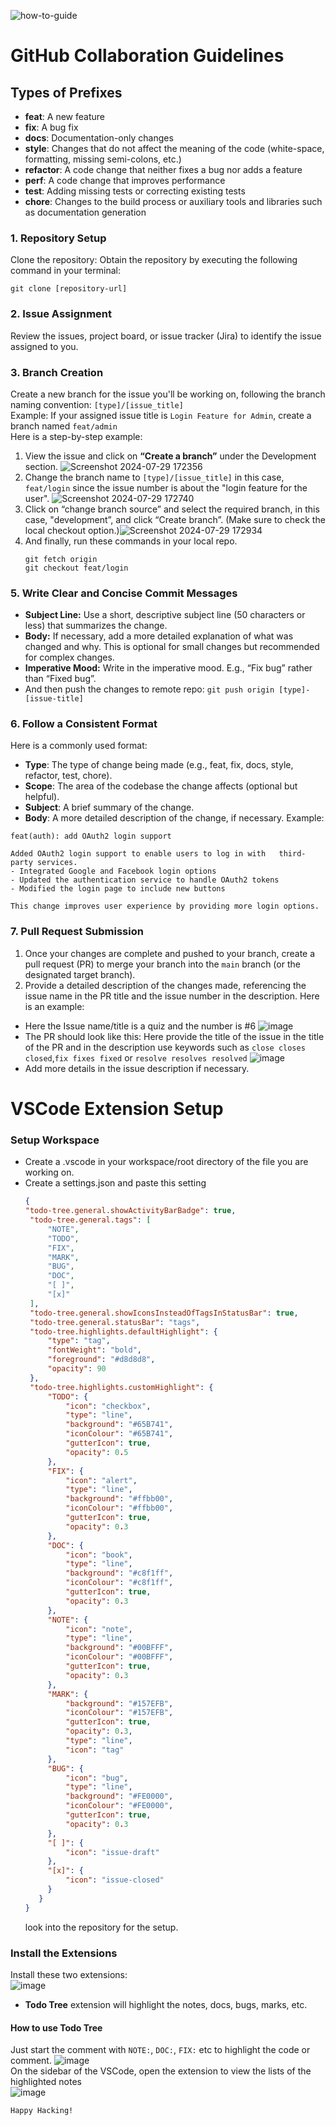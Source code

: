 ![how-to-guide](https://github.com/perceptronbd/how-to-guide/assets/53243993/3d3e08ad-b0e1-47b6-85ad-9eed580f92dd)

# GitHub Collaboration Guidelines

## Types of Prefixes
- **feat**: A new feature
- **fix**: A bug fix
- **docs**: Documentation-only changes
- **style**: Changes that do not affect the meaning of the code (white-space, formatting, missing semi-colons, etc.)
- **refactor**: A code change that neither fixes a bug nor adds a feature
- **perf**: A code change that improves performance
- **test**: Adding missing tests or correcting existing tests
- **chore**: Changes to the build process or auxiliary tools and libraries such as documentation generation


### 1. Repository Setup
Clone the repository: Obtain the repository by executing the following command in your terminal:
```
git clone [repository-url]
```

### 2. Issue Assignment
Review the issues, project board, or issue tracker (Jira) to identify the issue assigned to you.

### 3. Branch Creation
Create a new branch for the issue you'll be working on, following the branch naming convention: `[type]/[issue_title]` <br />
Example: If your assigned issue title is `Login Feature for Admin`, create a branch named  `feat/admin` <br />
Here is a step-by-step example:
1. View the issue and click on **“Create a branch”** under the Development section. 
![Screenshot 2024-07-29 172356](https://github.com/user-attachments/assets/b6fc1e16-fa49-4b82-bfd8-4c70539780a6)
2. Change the branch name to `[type]/[issue_title]` in this case, `feat/login` since the issue number is about the "login feature for the user". 
![Screenshot 2024-07-29 172740](https://github.com/user-attachments/assets/7fb69f4c-7218-4edf-a603-8d395c0585e5)
3. Click on “change branch source” and select the required branch, in this case, "development”, and click “Create branch”. (Make sure to check the local checkout option.)![Screenshot 2024-07-29 172934](https://github.com/user-attachments/assets/fc468d62-2f51-4f9e-bb45-9ff2f8ebd89c) 
4. And finally, run these commands in your local repo.
   ```
   git fetch origin
   git checkout feat/login
   ```				

### 5. Write Clear and Concise Commit Messages
- **Subject Line:** Use a short, descriptive subject line (50 characters or less) that summarizes the change.
- **Body:** If necessary, add a more detailed explanation of what was changed and why. This is optional for small changes but recommended for complex changes.
- **Imperative Mood:** Write in the imperative mood. E.g., “Fix bug” rather than “Fixed bug”.
- And then push the changes to remote repo: ```git push origin [type]-[issue-title]```

### 6. Follow a Consistent Format
Here is a commonly used format:
- **Type**: The type of change being made (e.g., feat, fix, docs, style, refactor, test, chore).
- **Scope**: The area of the codebase the change affects (optional but helpful).
- **Subject**: A brief summary of the change.
- **Body**: A more detailed description of the change, if necessary.
Example:
```
feat(auth): add OAuth2 login support

Added OAuth2 login support to enable users to log in with   third-party services. 
- Integrated Google and Facebook login options 
- Updated the authentication service to handle OAuth2 tokens 
- Modified the login page to include new buttons

This change improves user experience by providing more login options.
```


### 7. Pull Request Submission
1. Once your changes are complete and pushed to your branch, create a pull request (PR) to merge your branch into the  `main`  branch (or the designated target branch).
2. Provide a detailed description of the changes made, referencing the issue name in the PR title and the issue number in the description.
Here is an example:
  - Here the Issue name/title is a quiz and the number is #6 ![image](https://github.com/perceptronbd/how-to-guide/assets/53243993/16308b17-8c82-4bfe-bca4-48c42ea0ebf4)
  - The PR should look like this: Here provide the title of the issue in the title of the PR and in the description use keywords such as `close closes closed`,`fix fixes fixed` or `resolve resolves resolved` ![image](https://github.com/perceptronbd/how-to-guide/assets/53243993/006b8753-20eb-4ba5-9002-b031eaad4225)
  - Add more details in the issue description if necessary.


# VSCode Extension Setup

### Setup Workspace
- Create a .vscode in your workspace/root directory of the file you are working on.
- Create a settings.json and paste this setting
   ```json
   {
   "todo-tree.general.showActivityBarBadge": true,
	"todo-tree.general.tags": [
		"NOTE",
		"TODO",
		"FIX",
		"MARK",
		"BUG",
		"DOC",
		"[ ]",
		"[x]"
	],
	"todo-tree.general.showIconsInsteadOfTagsInStatusBar": true,
	"todo-tree.general.statusBar": "tags",
	"todo-tree.highlights.defaultHighlight": {
		"type": "tag",
		"fontWeight": "bold",
		"foreground": "#d8d8d8",
		"opacity": 90
	},
	"todo-tree.highlights.customHighlight": {
		"TODO": {
			"icon": "checkbox",
			"type": "line",
			"background": "#65B741",
			"iconColour": "#65B741",
			"gutterIcon": true,
			"opacity": 0.5
		},
		"FIX": {
			"icon": "alert",
			"type": "line",
			"background": "#ffbb00",
			"iconColour": "#ffbb00",
			"gutterIcon": true,
			"opacity": 0.3
		},
		"DOC": {
			"icon": "book",
			"type": "line",
			"background": "#c8f1ff",
			"iconColour": "#c8f1ff",
			"gutterIcon": true,
			"opacity": 0.3
		},
		"NOTE": {
			"icon": "note",
			"type": "line",
			"background": "#00BFFF",
			"iconColour": "#00BFFF",
			"gutterIcon": true,
			"opacity": 0.3
		},
		"MARK": {
			"background": "#157EFB",
			"iconColour": "#157EFB",
			"gutterIcon": true,
			"opacity": 0.3,
			"type": "line",
			"icon": "tag"
		},
		"BUG": {
			"icon": "bug",
			"type": "line",
			"background": "#FE0000",
			"iconColour": "#FE0000",
			"gutterIcon": true,
			"opacity": 0.3
		},
		"[ ]": {
			"icon": "issue-draft"
		},
		"[x]": {
			"icon": "issue-closed"
		}
	  }
   }
   ```
   look into the repository for the setup.

### Install the Extensions
Install these two extensions: </br>
![image](https://github.com/perceptronbd/how-to-guide/assets/53243993/386283e9-94c0-44bb-9946-2a138fb17dd4)

- **Todo Tree** extension will highlight the notes, docs, bugs, marks, etc.
#### How to use Todo Tree
Just start the comment with `NOTE:`, `DOC:`, `FIX:` etc to highlight the code or comment. ![image](https://github.com/perceptronbd/how-to-guide/assets/53243993/915ef0d4-62bb-4484-8f31-60de6413f57e) </br>
On the sidebar of the VSCode, open the extension to view the lists of the highlighted notes </br> ![image](https://github.com/perceptronbd/how-to-guide/assets/53243993/7d3aa54f-3e66-4fbc-be5b-c75747f45806)

`Happy Hacking!`

